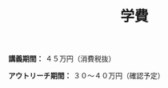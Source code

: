 ﻿---
# An instance of the Blank widget.
# Documentation: https://sourcethemes.com/academic/docs/page-builder/
widget: blank

# Activate this widget? true/false
active: true

# This file represents a page section.
headless: true

# Order that this section appears on the page.
weight: 47

title: 学費

design:
  columns: "2"

  #spacing:
  #  padding: ["20px", "0", "20px", "0"]

---

**講義期間：** ４５万円（消費税抜）

**アウトリーチ期間：** ３０～４０万円（確認予定）